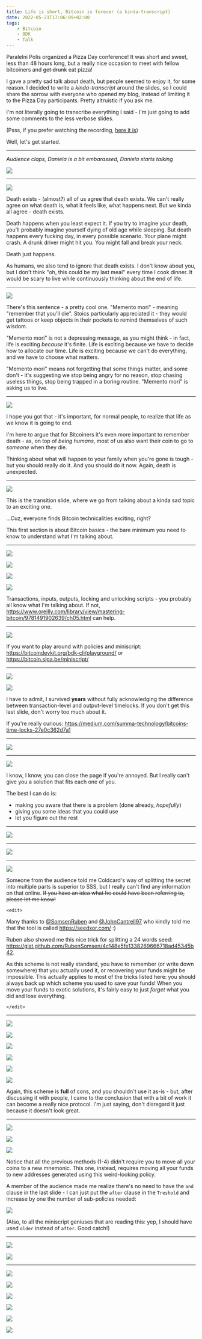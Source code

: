 ```yaml
---
title: Life is short, Bitcoin is forever (a kinda-transcript)
date: 2022-05-21T17:06:09+02:00
tags:
    - Bitcoin
    - BDK
    - Talk
---
```


Paralelni Polis organized a Pizza Day conference! It was short and sweet, less than 48 hours long, but a really nice occasion to meet with fellow bitcoiners and ~~get drunk~~ eat pizza!

I gave a pretty sad talk about death, but people seemed to enjoy it, for some reason. I decided to write a *kinda-transcript* around the slides, so I could share the sorrow with everyone who opened my blog, instead of limiting it to the Pizza Day participants. Pretty altruistic if you ask me.

<!--more-->

I'm not literally going to transcribe everything I said - I'm just going to add some comments to the less verbose slides. 

(Psss, if you prefer watching the recording, [here it is](../life_is_short_talk))

Well, let's get started.

------- 

*Audience claps, Daniela is a bit embarassed, Daniela starts talking*

![](../images/pizzaday2022_slides/life_is_short.jpg)

------- 

![](../images/pizzaday2022_slides/life_is_short_1.jpg)

Death exists - (almost?) all of us agree that death exists. We can't really agree on what death is, what it feels like, what happens next. But we kinda all agree - death exists.

Death happens when you least expect it. If you try to imagine your death, you'll probably imagine yourself dying of old age while sleeping. But death happens every fucking day, in every possible scenario. Your plane might crash. A drunk driver might hit you. You might fall and break your neck.

Death just happens.

As humans, we also tend to ignore that death exists. I don't know about you, but I don't think "oh, this could be my last meal" every time I cook dinner.
It would be scary to live while continuously thinking about the end of life.

--------

![](../images/pizzaday2022_slides/life_is_short_2.jpg)

There's this sentence - a pretty cool one. "Memento mori" - meaning "remember that you'll die". Stoics particularly appreciated it - they would get tattoos or keep objects in their pockets to remind themselves of such wisdom.

"Memento mori" is not a depressing message, as you might think - in fact, life is exciting *because* it's finite. Life is exciting because we have to decide how to allocate our time. Life is exciting because we can't do everything, and we have to choose what matters.

"Memento mori" means not forgetting that some things matter, and some don't - it's suggesting we stop being angry for no reason, stop chasing useless things, stop being trapped in a boring routine. "Memento mori" is asking us to live.

--------

![](../images/pizzaday2022_slides/life_is_short_3.jpg)

I hope you got that - it's important, for normal people, to realize that life as we know it is going to end.

I'm here to argue that for Bitcoiners it's even more important to remember death - as, on top of *being humans*, most of us also want their coin to go to *someone* when they die.

Thinking about what will happen to your family when you're gone is tough - but you should really do it. And you should do it now. Again, death is unexpected.

--------

![](../images/pizzaday2022_slides/life_is_short_4.jpg)

This is the transition slide, where we go from talking about a kinda sad topic to an exciting one.

...Cuz, everyone finds Bitcoin technicalities exciting, right?

This first section is about Bitcoin basics - the bare minimum you need to know to understand what I'm talking about.

--------

![](../images/pizzaday2022_slides/life_is_short_5.jpg)

![](../images/pizzaday2022_slides/life_is_short_6.jpg)

![](../images/pizzaday2022_slides/life_is_short_7.jpg)

![](../images/pizzaday2022_slides/life_is_short_8.jpg)

Transactions, inputs, outputs, locking and unlocking scripts - you probably all know what I'm talking about. If not, https://www.oreilly.com/library/view/mastering-bitcoin/9781491902639/ch05.html can help.

--------

![](../images/pizzaday2022_slides/life_is_short_9.jpg)

If you want to play around with policies and miniscript: https://bitcoindevkit.org/bdk-cli/playground/ or https://bitcoin.sipa.be/miniscript/

--------

![](../images/pizzaday2022_slides/life_is_short_10.jpg)

![](../images/pizzaday2022_slides/life_is_short_11.jpg)

I have to admit, I survived **years** without fully acknowledging the difference between transaction-level and output-level timelocks. If you don't get this last slide, don't worry too much about it.

If you're really curious: https://medium.com/summa-technology/bitcoins-time-locks-27e0c362d7a1

--------

![](../images/pizzaday2022_slides/life_is_short_12.jpg)

--------

![](../images/pizzaday2022_slides/life_is_short_13.jpg)

I know, I know, you can close the page if you're annoyed. But I really can't give you a solution that fits each one of you.

The best I can do is:
- making you aware that there is a problem (done already, *hopefully*)
- giving you some ideas that you could use
- let you figure out the rest

--------

![](../images/pizzaday2022_slides/life_is_short_14.jpg)

--------

![](../images/pizzaday2022_slides/life_is_short_15.jpg)

--------

![](../images/pizzaday2022_slides/life_is_short_16.jpg)

Someone from the audience told me Coldcard's way of splitting the secret into multiple parts is superior to SSS, but I really can't find any information on that online. ~~If you have an idea what he could have been referring to, please let me know!~~

`<edit>`

Many thanks to [@SomsenRuben](https://twitter.com/SomsenRuben) and [@JohnCantrell97](https://twitter.com/JohnCantrell97) who kindly told me that the tool is called https://seedxor.com/ :)

Ruben also showed me this nice trick for splitting a 24 words seed: https://gist.github.com/RubenSomsen/4c148e5fe1338269666718ad45345b42.

As this scheme is not really standard, you have to remember (or write down somewhere) that you actually used it, or recovering your funds might be impossible. This actually applies to most of the tricks listed here: you should always back up which scheme you used to save your funds! When you move your funds to exotic solutions, it's fairly easy to just *forget* what you did and lose everything.

`</edit>`

--------

![](../images/pizzaday2022_slides/life_is_short_17.jpg)

![](../images/pizzaday2022_slides/life_is_short_18.jpg)

![](../images/pizzaday2022_slides/life_is_short_19.jpg)

![](../images/pizzaday2022_slides/life_is_short_20.jpg)

![](../images/pizzaday2022_slides/life_is_short_21.jpg)

![](../images/pizzaday2022_slides/life_is_short_22.jpg)

Again, this scheme is **full** of cons, and you shouldn't use it as-is - but, after discussing it with people, I came to the conclusion that with a bit of work it can become a really nice protocol. I'm just saying, don't disregard it just because it doesn't look great.

---------


![](../images/pizzaday2022_slides/life_is_short_23.jpg)

![](../images/pizzaday2022_slides/life_is_short_24.jpg)

![](../images/pizzaday2022_slides/life_is_short_25.jpg)

Notice that all the previous methods (1-4) didn't require you to move all your coins to a new mnemonic. This one, instead, requires moving all your funds to new addresses generated using this weird-looking policy.

A member of the audience made me realize there's no need to have the `and` clause in the last slide - I can just put the `after` clause in the `Treshold` and increase by one the number of sub-policies needed:

![](../images/pizzaday2022_slides/policy_fix.png)

(Also, to all the miniscript geniuses that are reading this: yep, I should have used `older` instead of `after`. Good catch!)

---------

![](../images/pizzaday2022_slides/life_is_short_26.jpg)

![](../images/pizzaday2022_slides/life_is_short_27.jpg)

--------

![](../images/pizzaday2022_slides/life_is_short_28.jpg)

![](../images/pizzaday2022_slides/life_is_short_29.jpg)

![](../images/pizzaday2022_slides/life_is_short_30.jpg)

![](../images/pizzaday2022_slides/life_is_short_31.jpg)

![](../images/pizzaday2022_slides/life_is_short_32.jpg)

![](../images/pizzaday2022_slides/life_is_short_33.jpg)
